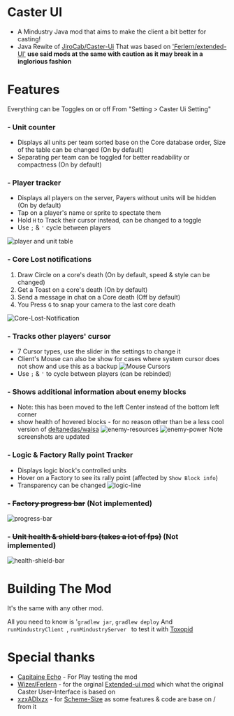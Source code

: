 # Caster UI 

- A Mindustry Java mod that aims to make the client a bit better for casting!
- Java Rewite of [JiroCab/Caster-Ui](https://github.com/JiroCab/Caster-Ui) That was based on ['Ferlern/extended-UI'](https://github.com/ferlern/extended-ui-v7) **use said mods at the same with caution as it may break in a inglorious fashion**

# Features
Everything can be Toggles on or off From "Setting > Caster Ui Setting"

### - Unit counter
- Displays all units per team sorted base on the Core database order, Size of the table can be changed (On by default)
- Separating per team can be toggled for better readability or compactness (On by default)

### - Player tracker
- Displays all players on the server, Payers without units will be hidden (On by default)
- Tap on a player's name or sprite to spectate them
- Hold `H` to Track their cursor instead, can be changed to a toggle
- Use `;` & `'` cycle between players

![player and unit table](https://user-images.githubusercontent.com/57391931/188985548-624af3a4-959a-4416-9a60-c1e5f2154f47.PNG)

### - Core Lost notifications
1. Draw Circle on a core's death (On by default, speed & style can be changed)
2. Get a Toast on a core's death (On by default)
3. Send a message in chat on a Core death (Off by default)
4. You Press `G` to snap your camera to the last core death

![Core-Lost-Notification](https://user-images.githubusercontent.com/57391931/180737689-a11c7c35-9cae-4c49-8681-2ee338827b68.gif)

### - Tracks other players' cursor
- 7 Cursor types, use the slider in the settings to change it
- Client's Mouse can also be show for cases where system cursor does not show and use this as a backup
  ![Mouse Cursors](https://user-images.githubusercontent.com/57391931/183559978-f4bf81ae-b57d-44d0-b911-6b5ec15e2811.png)
- Use `;` & `'` to cycle between players (can be rebinded)

### - Shows additional information about enemy blocks
- Note: this has been moved to the left Center instead of the bottom left corner
- show health of hovered blocks - for no reason other than be a less cool version of [deltanedas/waisa](https://github.com/deltanedas/waisa) 
  ![enemy-resources](https://cdn.discordapp.com/attachments/606977691757051920/953751760273543238/unknown.png)
  ![enemy-power](https://cdn.discordapp.com/attachments/606977691757051920/953751888044625991/unknown.png)
  Note screenshots are updated

### - Logic & Factory Rally point  Tracker
- Displays logic block's controlled units
- Hover on a Factory to see its rally point (affected by `Show Block info`)
- Transparency can be changed
![logic-line](https://cdn.discordapp.com/attachments/606977691757051920/954039066305888326/unknown.png)

### - ~~Factory progress bar~~ **(Not implemented)**
  ![progress-bar](https://cdn.discordapp.com/attachments/606977691757051920/951186180895023165/unknown.png)

### - ~~Unit health & shield bars (takes a lot of fps)~~  **(Not implemented)**
  ![health-shield-bar](https://cdn.discordapp.com/attachments/606977691757051920/951889454824579092/unknown.png)

# Building The Mod
It's the same with any other mod.

All you need to know is '`gradlew jar`, `gradlew deploy`
And `runMindustryClient `, `runMindustryServer ` to test it with [Toxopid](https://github.com/Xpdustry/Toxopid)

# Special thanks
- [Capitaine Echo](https://www.twitch.tv/capitaine_echo) - For Play testing the mod
- [Wizer/Ferlern](https://github.com/Ferlern) - for the orginal [Extended-ui mod](https://github.com/Ferlern/extended-UI-v7) which what the original Caster User-Interface is based on
- [xzxADIxzx](https://github.com/xzxADIxzx) - for [Scheme-Size](https://github.com/xzxADIxzx/Scheme-Size) as some features & code are base on / from it